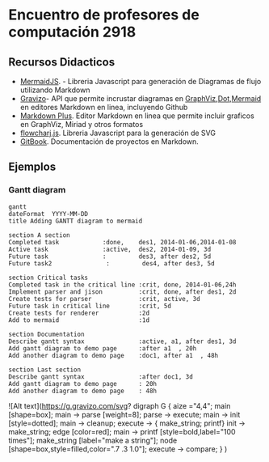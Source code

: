 # Encuentro de profesores de computación 2918

## Recursos Didacticos

* [MermaidJS](https://mermaidjs.github.io/). - Libreria Javascript para generación de Diagramas de flujo utilizando Markdown
* [Gravizo]()- API que permite incrustar diagramas en [GraphViz](),[Dot](),[Mermaid]() en editores Markdown en linea, incluyendo Github
* [Markdown Plus](https://mdp.tylingsoft.com/#preferences-modal). Editor Markdown en linea que permite incluir graficos en GraphViz, Miriad y otros formatos
* [flowcharj.js](). Libreria Javascript para la generación de SVG 
* [GitBook](https://www.gitbook.com/). Documentación de proyectos en Markdown.

## Ejemplos

### Gantt diagram

```mermaid
gantt
dateFormat  YYYY-MM-DD
title Adding GANTT diagram to mermaid

section A section
Completed task            :done,    des1, 2014-01-06,2014-01-08
Active task               :active,  des2, 2014-01-09, 3d
Future task               :         des3, after des2, 5d
Future task2               :         des4, after des3, 5d

section Critical tasks
Completed task in the critical line :crit, done, 2014-01-06,24h
Implement parser and jison          :crit, done, after des1, 2d
Create tests for parser             :crit, active, 3d
Future task in critical line        :crit, 5d
Create tests for renderer           :2d
Add to mermaid                      :1d

section Documentation
Describe gantt syntax               :active, a1, after des1, 3d
Add gantt diagram to demo page      :after a1  , 20h
Add another diagram to demo page    :doc1, after a1  , 48h

section Last section
Describe gantt syntax               :after doc1, 3d
Add gantt diagram to demo page      : 20h
Add another diagram to demo page    : 48h
```



![Alt text](https://g.gravizo.com/svg?
  digraph G {
    aize ="4,4";
    main [shape=box];
    main -> parse [weight=8];
    parse -> execute;
    main -> init [style=dotted];
    main -> cleanup;
    execute -> { make_string; printf}
    init -> make_string;
    edge [color=red];
    main -> printf [style=bold,label="100 times"];
    make_string [label="make a string"];
    node [shape=box,style=filled,color=".7 .3 1.0"];
    execute -> compare;
  }
)
